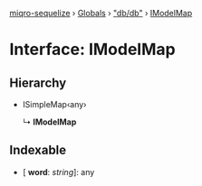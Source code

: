 [miqro-sequelize](../README.md) › [Globals](../globals.md) › ["db/db"](../modules/_db_db_.md) › [IModelMap](_db_db_.imodelmap.md)

# Interface: IModelMap

## Hierarchy

* ISimpleMap‹any›

  ↳ **IModelMap**

## Indexable

* \[ **word**: *string*\]: any
